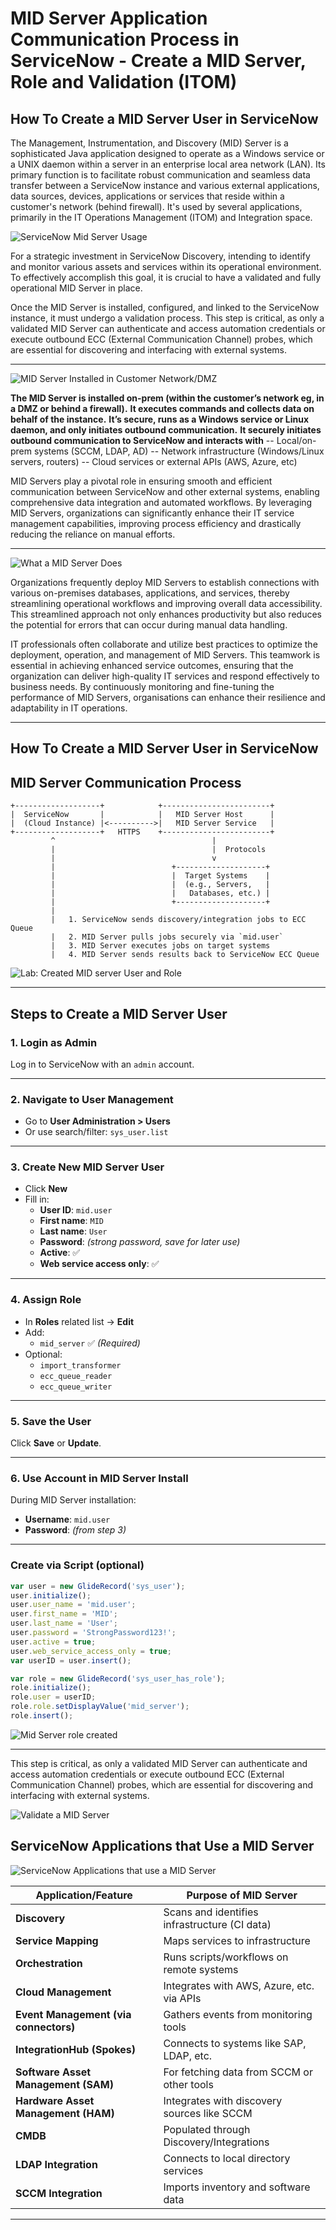 
# MID Server Application Communication Process in ServiceNow - Create a MID Server, Role and Validation (ITOM)
## How To Create a MID Server User in ServiceNow

The Management, Instrumentation, and Discovery (MID) Server is a sophisticated Java application designed to operate as a Windows service or a UNIX daemon within a server in an enterprise local area network (LAN). Its primary function is to facilitate robust communication and seamless data transfer between a ServiceNow instance and various external applications, data sources, devices, applications or services that reside within a customer's network (behind firewall). It's used by several applications, primarily in the IT Operations Management (ITOM) and Integration space.

![ServiceNow Mid Server Usage](https://github.com/Gerald-Star/MID-Server-User-in-ServiceNow-and-Role/blob/main/ServiceNow%20MID%20Server.png?raw=true)

For a strategic investment in ServiceNow Discovery, intending to identify and monitor various assets and services within its operational environment. To effectively accomplish this goal, it is crucial to have a validated and fully operational MID Server in place.

Once the MID Server is installed, configured, and linked to the ServiceNow instance, it must undergo a validation process. This step is critical, as only a validated MID Server can authenticate and access automation credentials or execute outbound ECC (External Communication Channel) probes, which are essential for discovering and interfacing with external systems.

---

![MID Server Installed in Customer Network/DMZ](https://github.com/Gerald-Star/MID-Server-User-in-ServiceNow-and-Role/blob/main/MID%20Server%20Installed%20in%20Customer%20DMZ.png?raw=true)

**The MID Server is installed on-prem (within the customer’s network eg, in a DMZ or behind a firewall).**
**It executes commands and collects data on behalf of the instance.**
**It’s secure, runs as a Windows service or Linux daemon, and only initiates outbound communication.**
**It securely initiates outbound communication to ServiceNow and interacts with**
         -- Local/on-prem systems (SCCM, LDAP, AD)
         -- Network infrastructure (Windows/Linux servers, routers)
         -- Cloud services or external APIs (AWS, Azure, etc)


MID Servers play a pivotal role in ensuring smooth and efficient communication between ServiceNow and other external systems, enabling comprehensive data integration and automated workflows. By leveraging MID Servers, organizations can significantly enhance their IT service management capabilities, improving process efficiency and drastically reducing the reliance on manual efforts.

---
![What a MID Server Does](https://github.com/Gerald-Star/MID-Server-User-in-ServiceNow-and-Role/blob/main/What%20MID%20Server%20Does.png?raw=true)

Organizations frequently deploy MID Servers to establish connections with various on-premises databases, applications, and services, thereby streamlining operational workflows and improving overall data accessibility. This streamlined approach not only enhances productivity but also reduces the potential for errors that can occur during manual data handling.

IT professionals often collaborate and utilize best practices to optimize the deployment, operation, and management of MID Servers. This teamwork is essential in achieving enhanced service outcomes, ensuring that the organization can deliver high-quality IT services and respond effectively to business needs. By continuously monitoring and fine-tuning the performance of MID Servers, organisations can enhance their resilience and adaptability in IT operations.

---
## How To Create a MID Server User in ServiceNow

## MID Server Communication Process 

```plaintext
+-------------------+            +------------------------+
|  ServiceNow       |            |   MID Server Host      |
|  (Cloud Instance) |<---------->|   MID Server Service   |
+-------------------+   HTTPS    +------------------------+
         ^                                   |
         |                                   |  Protocols
         |                                   v
         |                          +--------------------+
         |                          |  Target Systems    |
         |                          |  (e.g., Servers,   |
         |                          |   Databases, etc.) |
         |                          +--------------------+
         |
         |   1. ServiceNow sends discovery/integration jobs to ECC Queue
         |   2. MID Server pulls jobs securely via `mid.user`
         |   3. MID Server executes jobs on target systems
         |   4. MID Server sends results back to ServiceNow ECC Queue

```


![Lab: Created MID server User and Role]()

---

## Steps to Create a MID Server User

### 1. Login as Admin
Log in to ServiceNow with an `admin` account.

---

### 2. Navigate to User Management
- Go to **User Administration > Users**  
- Or use search/filter: `sys_user.list`

---

### 3. Create New MID Server User
- Click **New**
- Fill in:
  - **User ID**: `mid.user`
  - **First name**: `MID`
  - **Last name**: `User`
  - **Password**: *(strong password, save for later use)*
  - **Active**: ✅
  - **Web service access only**: ✅

---

### 4. Assign Role
- In **Roles** related list → **Edit**
- Add:
  - `mid_server` ✅ *(Required)*
- Optional:
  - `import_transformer`
  - `ecc_queue_reader`
  - `ecc_queue_writer`

---

### 5. Save the User
Click **Save** or **Update**.

---

### 6. Use Account in MID Server Install
During MID Server installation:
- **Username**: `mid.user`
- **Password**: *(from step 3)*

---

###  Create via Script (optional)

```javascript
var user = new GlideRecord('sys_user');
user.initialize();
user.user_name = 'mid.user';
user.first_name = 'MID';
user.last_name = 'User';
user.password = 'StrongPassword123!';
user.active = true;
user.web_service_access_only = true;
var userID = user.insert();

var role = new GlideRecord('sys_user_has_role');
role.initialize();
role.user = userID;
role.role.setDisplayValue('mid_server');
role.insert();

```

![Mid Server role created]()

---

This step is critical, as only a validated MID Server can authenticate and access automation credentials or execute outbound ECC (External Communication Channel) probes, which are essential for discovering and interfacing with external systems.

![Validate a MID Server]()


## ServiceNow Applications that Use a MID Server

![ServiceNow Applications that use a MID Server]()

| Application/Feature                   | Purpose of MID Server                         |
| ------------------------------------- | --------------------------------------------- |
| **Discovery**                         | Scans and identifies infrastructure (CI data) |
| **Service Mapping**                   | Maps services to infrastructure               |
| **Orchestration**                     | Runs scripts/workflows on remote systems      |
| **Cloud Management**                  | Integrates with AWS, Azure, etc. via APIs     |
| **Event Management (via connectors)** | Gathers events from monitoring tools          |
| **IntegrationHub (Spokes)**           | Connects to systems like SAP, LDAP, etc.      |
| **Software Asset Management (SAM)**   | For fetching data from SCCM or other tools    |
| **Hardware Asset Management (HAM)**   | Integrates with discovery sources like SCCM   |
| **CMDB**                              | Populated through Discovery/Integrations      |
| **LDAP Integration**                  | Connects to local directory services          |
| **SCCM Integration**                  | Imports inventory and software data           |


---









